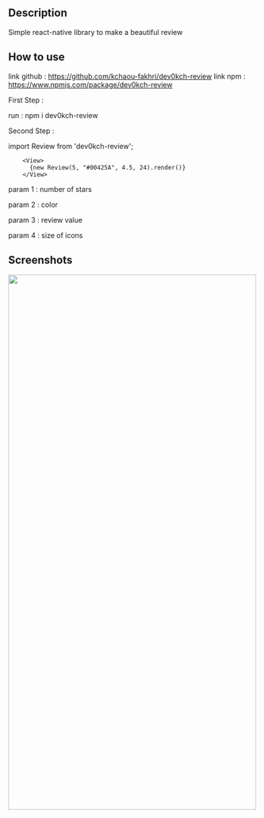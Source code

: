 ## Description

Simple react-native library to make a beautiful review

## How to use

link github : https://github.com/kchaou-fakhri/dev0kch-review
link npm : https://www.npmjs.com/package/dev0kch-review

First Step :

run : npm i dev0kch-review

Second Step :

import Review from 'dev0kch-review';

        <View>
          {new Review(5, "#00425A", 4.5, 24).render()}
        </View>

param 1 : number of stars

param 2 : color

param 3 : review value

param 4 : size of icons

## Screenshots

<img src="https://user-images.githubusercontent.com/69482318/214551880-74654b20-73fb-4b99-b3b1-db2dbdd64ab0.png"  width="500" height="1080"/>
